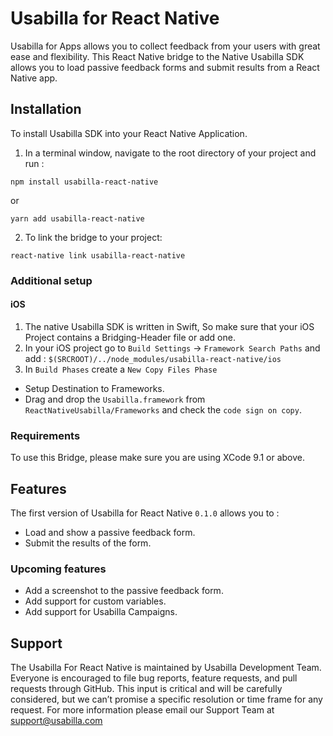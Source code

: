 # Usabilla for React Native
Usabilla for Apps allows you to collect feedback from your users with great ease and flexibility.
This React Native bridge to the Native Usabilla SDK allows you to load passive feedback forms and submit results from a React Native app.

## Installation
To install Usabilla SDK into your React Native Application.
1. In a terminal window, navigate to the root directory of your project and run :

```
npm install usabilla-react-native
```
or 

```
yarn add usabilla-react-native
```

2. To link the bridge to your project:

```
react-native link usabilla-react-native
```

### Additional setup
#### iOS
1. The native Usabilla SDK is written in Swift, So make sure that your iOS Project contains a Bridging-Header file or add one.
2. In your iOS project go to `Build Settings` -> `Framework Search Paths` and add :
`$(SRCROOT)/../node_modules/usabilla-react-native/ios`
3. In `Build Phases` create a `New Copy Files Phase`
- Setup Destination to Frameworks.
- Drag and drop the `Usabilla.framework` from `ReactNativeUsabilla/Frameworks` and check the `code sign on copy`.

### Requirements
To use this Bridge, please make sure you are using XCode 9.1 or above.

## Features
The first version of Usabilla for React Native `0.1.0` allows you to :
- Load and show a passive feedback form.
- Submit the results of the form.

### Upcoming features
- Add a screenshot to the passive feedback form.
- Add support for custom variables.
- Add support for Usabilla Campaigns.

## Support

The Usabilla For React Native is maintained by Usabilla Development Team. Everyone is encouraged to file bug reports, feature requests, and pull requests through GitHub. This input is critical and will be carefully considered, but we can’t promise a specific resolution or time frame for any request. For more information please email our Support Team at support@usabilla.com